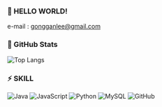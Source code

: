 ### 💬 HELLO WORLD!
e-mail : gongganlee@gmail.com


### 👀 GitHub Stats
![Top Langs](https://github-readme-stats.vercel.app/api/top-langs/?username=gongganlee&layout=compact&theme=graywhite)
<!--  ![sun_forest's GitHub stats](https://github-readme-stats.vercel.app/api?username=gongganlee&show_icons=true&theme=graywhite) -->


### ⚡ SKILL
![Java](https://img.shields.io/badge/java-%23ED8B00.svg?style=for-the-badge&logo=openjdk&logoColor=white)   ![JavaScript](https://img.shields.io/badge/javascript-%23323330.svg?style=for-the-badge&logo=javascript&logoColor=%23F7DF1E)  ![Python](https://img.shields.io/badge/python-3670A0?style=for-the-badge&logo=python&logoColor=ffdd54) ![MySQL](https://img.shields.io/badge/mysql-%2300f.svg?style=for-the-badge&logo=mysql&logoColor=white) ![GitHub](https://img.shields.io/badge/github-%23121011.svg?style=for-the-badge&logo=github&logoColor=white) 
